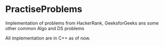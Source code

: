 # PractiseProblems

Implementation of problems from HackerRank, GeeksforGeeks ans some other common Algo and DS problems

All implementation are in C++ as of now.
